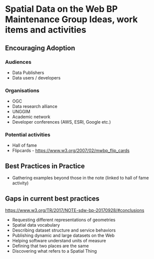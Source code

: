 # Spatial Data on the Web BP Maintenance Group Ideas, work items and activities

## Encouraging Adoption

### Audiences

* Data Publishers
* Data users / developers

### Organisations

* OGC
* Data research alliance
* UNGGIM
* Academic network
* Developer conferences (AWS, ESRI, Google etc.)

### Potential activities

* Hall of fame
* Flipcards - https://www.w3.org/2007/02/mwbp_flip_cards 

## Best Practices in Practice

* Gathering examples beyond those in the note (linked to hall of fame activity)

## Gaps in current best practices

https://www.w3.org/TR/2017/NOTE-sdw-bp-20170928/#conclusions 

* Requesting different representations of geometries
* Spatial data vocabulary
* Describing dataset structure and service behaviors
* Publishing dynamic and large datasets on the Web
* Helping software understand units of measure
* Defining that two places are the same
* Discovering what refers to a Spatial Thing

